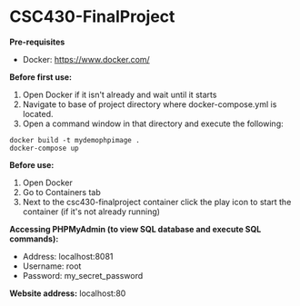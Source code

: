 # CSC430-FinalProject

**Pre-requisites**
- Docker: https://www.docker.com/

**Before first use:**
  1) Open Docker if it isn't already and wait until it starts
  2) Navigate to base of project directory where docker-compose.yml is located.
  2) Open a command window in that directory and execute the following:
  ```
  docker build -t mydemophpimage .
  docker-compose up
  ```
**Before use:**
  1) Open Docker
  2) Go to Containers tab
  3) Next to the csc430-finalproject container click the play icon to start the container (if it's not already running)
  
  **Accessing PHPMyAdmin (to view SQL database and execute SQL commands):**
  - Address: localhost:8081
  - Username: root
  - Password: my_secret_password
  
  **Website address:**
  localhost:80
    
